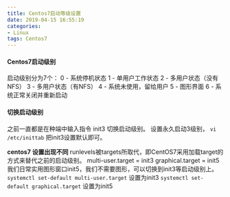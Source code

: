 ```yaml
---
title: Centos7启动等级设置
date: 2019-04-15 16:55:19
categories: 
- Linux
tags: Centos7
---
```


#### Centos7启动级别
启动级别分为7个：
0 - 系统停机状态
1 - 单用户工作状态
2 - 多用户状态（没有NFS）
3 - 多用户状态（有NFS）
4 - 系统未使用，留给用户
5 - 图形界面
6 - 系统正常关闭并重新启动

#### 切换启动级别
之前一直都是在种端中输入指令 init3 切换启动级别。
设置永久启动3级别， `vi /etc/inittab`  把init3设置默认即可。

**centos7 设置出现不同**
runlevels被targets所取代，即CentOS7采用加载target的方式来替代之前的启动级别。
multi-user.target  = init3
graphical.target    = init5
我们日常实用图形窗口init5，我们不需要图形，可以切换到init3等启动级别上。
`systemctl set-default multi-user.target`  设置为init3 
`systemctl set-default graphical.target` 设置为init5
